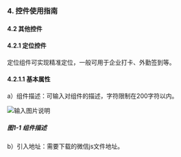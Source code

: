 ### 4. 控件使用指南

#### 4.2 其他控件

#### 4.2.1 定位控件

定位组件可实现精准定位，一般可用于企业打卡、外勤签到等。

#### 4.2.1.1 基本属性

a）组件描述：可输入对组件的描述，字符限制在200字符以内。

![输入图片说明](../../../../images/%20SoFlu%EF%BC%88%E5%89%8D%E7%AB%AF%EF%BC%89%E5%85%A8%E8%87%AA%E5%8A%A8%E5%BC%80%E5%8F%91%E5%B9%B3%E5%8F%B0%E6%95%99%E7%A8%8B/1.%20%E6%9C%80%E6%96%B0%E7%89%88%E6%9C%AC%20-%20%E6%9B%B4%E6%96%B0%E6%97%A5%E6%9C%9F%20-%202023.01.10/4.%20%E6%8E%A7%E4%BB%B6%E4%BD%BF%E7%94%A8%E6%8C%87%E5%8D%97/2.%20%E5%85%B6%E4%BB%96%E6%8E%A7%E4%BB%B6/image.png)

##### 图1-1 组件描述

b）引入地址：需要下载的微信js文件地址。
